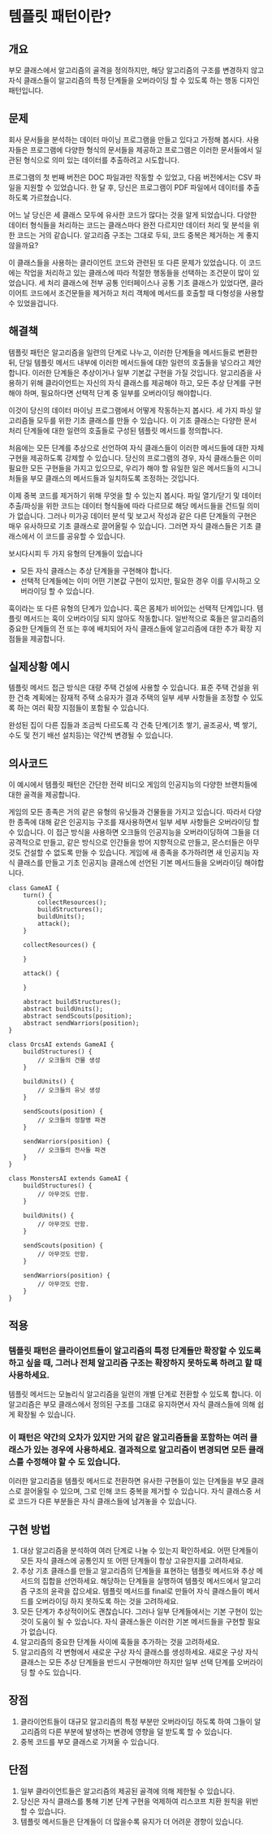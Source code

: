 # 템플릿 패턴이란?

## 개요
부모 클래스에서 알고리즘의 골격을 정의하지만, 해당 알고리즘의 구조를 변경하지 않고 자식 클래스들이 알고리즘의 특정 단계들을 오버라이딩 할 수 있도록 하는 행동 디자인 패턴입니다.

## 문제
회사 문서들을 분석하는 데이터 마이닝 프로그램을 만들고 있다고 가정해 봅시다. 사용자들은 프로그램에 다양한 형식의 문서들을 제공하고 프로그램은 이러한 문서들에서 일관된 형식으로 의미 있는 데이터를 추출하려고 시도합니다.

프로그램의 첫 번째 버전은 DOC 파일과만 작동할 수 있었고, 다음 버전에서는 CSV 파일을 지원할 수 있었습니다. 한 달 후, 당신은 프로그램이 PDF 파일에서 데이터를 추출하도록 가르쳤습니다.

어느 날 당신은 세 클래스 모두에 유사한 코드가 많다는 것을 알게 되었습니다. 다양한 데이터 형식들을 처리하는 코드는 클래스마다 완전 다르지만 데이터 처리 및 분석을 위한 코드는 거의 같습니다. 알고리즘 구조는 그대로 두되, 코드 중복은 제거하는 게 좋지 않을까요?

이 클래스들을 사용하는 클라이언트 코드와 관련된 또 다른 문제가 있었습니다. 이 코드에는 작업을 처리하고 있는 클래스에 따라 적절한 행동들을 선택하는 조건문이 많이 있었습니다. 세 처리 클래스에 전부 공통 인터페이스나 공통 기초 클래스가 있었다면, 클라이어트 코드에서 조건문들을 제거하고 처리 객체에 메서드를 호출할 때 다형성을 사용할 수 있었을겁니다.

## 해결책
템플릿 패턴은 알고리즘을 일련의 단계로 나누고, 이러한 단계들을 메서드들로 변환한 뒤, 단일 템플릿 메서드 내부에 이러한 메서드들에 대한 일련의 호출들을 넣으라고 제안합니다. 이러한 단계들은 추상이거나 일부 기본값 구현을 가질 것입니다. 알고리즘을 사용하기 위해 클라이언트는 자신의 자식 클래스를 제공해야 하고, 모든 추상 단계를 구현해야 하며, 필요하다면 선택적 단계 중 일부를 오버라이딩 해야합니다.

이것이 당신의 데이터 마이닝 프로그램에서 어떻게 작동하는지 봅시다. 세 가지 파싱 알고리즘들 모두를 위한 기초 클래스를 만들 수 있습니다. 이 기초 클래스는 다양한 문서 처리 단계들에 대한 일련의 호출들로 구성된 템플릿 메서드를 정의합니다.

처음에는 모든 단계를 추상으로 선언하여 자식 클래스들이 이러한 메서드들에 대한 자체 구현을 제공하도록 강제할 수 있습니다. 당신의 프로그램의 경우, 자식 클래스들은 이미 필요한 모든 구현들을 가지고 있으므로, 우리가 해야 할 유일한 일은 메서드들의 시그니처들을 부모 클래스의 메서드들과 일치하도록 조정하는 것입니다.

이제 중복 코드를 제거하기 위해 무엇을 할 수 있는지 봅시다. 파일 열기/닫기 및 데이터 추출/파싱을 위한 코드는 데이터 형식들에 따라 다르므로 해당 메서드들을 건드릴 의미가 없습니다. 그러나 미가공 데이터 분석 및 보고서 작성과 같은 다른 단계들의 구현은 매우 유사하므로 기초 클래스로 끌어올릴 수 있습니다. 그러면 자식 클래스들은 기초 클래스에서 이 코드를 공유할 수 있습니다.

보시다시피 두 가지 유형의 단계들이 있습니다
- 모든 자식 클래스는 추상 단계들을 구현해야 합니다.
- 선택적 단계들에는 이미 어떤 기본값 구현이 있지만, 필요한 경우 이를 무시하고 오버라이딩 할 수 있습니다.

훅이라는 또 다른 유형의 단계가 있습니다. 훅은 몸체가 비어있는 선택적 단계입니다. 템플릿 메서드는 훅이 오버라이딩 되지 않아도 작동합니다. 일반적으로 훅들은 알고리즘의 중요한 단계들의 전 또는 후에 배치되어 자식 클래스들에 알고리즘에 대한 추가 확장 지점들을 제공합니다.

## 실제상황 예시
템플릿 메서드 접근 방식은 대량 주택 건설에 사용할 수 있습니다. 표준 주택 건설을 위한 건축 계획에는 잠재적 주택 소유자가 결과 주택의 일부 세부 사항들을 조정할 수 있도록 하는 여러 확장 지점들이 포함될 수 있습니다.

완성된 집이 다른 집들과 조금씩 다르도록 각 건축 단계(기초 쌓기, 골조공사, 벽 쌓기, 수도 및 전기 배선 설치등)는 약간씩 변경될 수 있습니다.

## 의사코드
이 예시에서 템플릿 패턴은 간단한 전략 비디오 게임의 인공지능의 다양한 브랜치들에 대한 골격을 제공합니다.

게임의 모든 종족은 거의 같은 유형의 유닛들과 건물들을 가지고 있습니다. 따라서 다양한 종족에 대해 같은 인공지능 구조를 재사용하면서 일부 세부 사항들은 오버라이딩 할 수 있습니다. 이 접근 방식을 사용하면 오크들의 인공지능을 오버라이딩하여 그들을 더 공격적으로 만들고, 같은 방식으로 인간들을 방어 지향적으로 만들고, 몬스터들은 아무것도 건설할 수 없도록 만들 수 있습니다. 게임에 새 종족을 추가하려면 새 인공지능 자식 클래스를 만들고 기초 인공지능 클래스에 선언된 기본 메서드들을 오버라이딩 해야합니다.

```
class GameAI {
	turn() {
		collectResources();
        buildStructures();
        buildUnits();
        attack();
	}

	collectResources() {

	}

	attack() {

	}

	abstract buildStructures();
	abstract buildUnits();
	abstract sendScouts(position);
	abstract sendWarriors(position);
}

class OrcsAI extends GameAI {
	buildStructures() {
		// 오크들의 건물 생성
	}

	buildUnits() {
		// 오크들의 유닛 생성
	}

	sendScouts(position) {
		// 오크들의 정찰병 파견
	}

	sendWarriors(position) {
		// 오크들의 전사들 파견
	}
}

class MonstersAI extends GameAI {
	buildStructures() {
		// 아무것도 안함.
	}

	buildUnits() {
		// 아무것도 안함.
	}

	sendScouts(position) {
		// 아무것도 안함.
	}

	sendWarriors(position) {
		// 아무것도 안함.
	}
}
```

## 적용

### 템플릿 패턴은 클라이언트들이 알고리즘의 특정 단계들만 확장할 수 있도록 하고 싶을 때, 그러나 전체 알고리즘 구조는 확장하지 못하도록 하려고 할 때 사용하세요.
템플릿 메서드는 모놀리식 알고리즘을 일련의 개별 단계로 전환할 수 있도록 합니다. 이 알고리즘은 부모 클래스에서 정의된 구조를 그대로 유지하면서 자식 클래스들에 의해 쉽게 확장될 수 있습니다.

### 이 패턴은 약간의 오차가 있지만 거의 같은 알고리즘들을 포함하는 여러 클래스가 있는 경우에 사용하세요. 결과적으로 알고리즘이 변경되면 모든 클래스를 수정해야 할 수 도 있습니다.
이러한 알고리즘을 템플릿 메서드로 전환하면 유사한 구현들이 있는 단계들을 부모 클래스로 끌어올릴 수 있으며, 그로 인해 코드 중복을 제거할 수 있습니다. 자식 클래스중 서로 코드가 다른 부분들은 자식 클래스들에 남겨놓을 수 있습니다.

## 구현 방법
1. 대상 알고리즘을 분석하여 여러 단계로 나눌 수 있는지 확인하세요. 어떤 단계들이 모든 자식 클래스에 공통인지 또 어떤 단계들이 항상 고유한지를 고려하세요.
2. 추상 기초 클래스를 만들고 알고리즘의 단계들을 표현하는 템플릿 메서드와 추상 메서드의 집합을 선언하세요. 해당하는 단계들을 실행하여 템플릿 메서드에서 알고리즘 구조의 윤곽을 잡으세요. 템플릿 메서드를 final로 만들어 자식 클래스들이 메서드를 오버라이딩 하지 못하도록 하는 것을 고려하세요.
3. 모든 단계가 추상적이어도 괜찮습니다. 그러나 일부 단계들에서는 기본 구현이 있는 것이 도움이 될 수 있습니다. 자식 클래스들은 이러한 기본 메서드들을 구현할 필요가 없습니다.
4. 알고리즘의 중요한 단계들 사이에 훅들을 추가하는 것을 고려하세요.
5. 알고리즘의 각 변형에서 새로운 구상 자식 클래스를 생성하세요. 새로운 구상 자식 클래스는 모든 추상 단계들을 반드시 구현해야만 하지만 일부 선택 단계를 오버라이딩 할 수도 있습니다.

## 장점
1. 클라이언트들이 대규모 알고리즘의 특정 부분만 오버라이딩 하도록 하여 그들이 알고리즘의 다른 부분에 발생하는 변경에 영향을 덜 받도록 할 수 있습니다.
2. 중복 코드를 부모 클래스로 가져올 수 있습니다.

## 단점
1. 일부 클라이언트들은 알고리즘의 제공된 골격에 의해 제한될 수 있습니다.
2. 당신은 자식 클래스를 통해 기본 단계 구현을 억제하여 리스코프 치환 원칙을 위반할 수 있습니다.
3. 템플릿 메서드들은 단계들이 더 많을수록 유지가 더 어려운 경향이 있습니다.